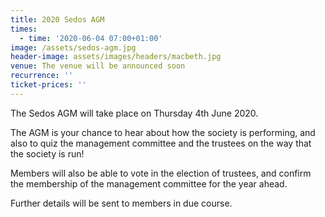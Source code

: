 ```yaml
---
title: 2020 Sedos AGM
times:
  - time: '2020-06-04 07:00+01:00'
image: /assets/sedos-agm.jpg
header-image: assets/images/headers/macbeth.jpg
venue: The venue will be announced soon
recurrence: ''
ticket-prices: ''
---
```

The Sedos AGM will take place on Thursday 4th June 2020.

The AGM is your chance to hear about how the society is performing, and also to quiz the management committee and the trustees on the way that the society is run!

Members will also be able to vote in the election of trustees, and confirm the membership of the management committee for the year ahead.

Further details will be sent to members in due course.
